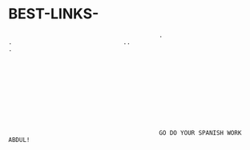 # BEST-LINKS-
                                              .                                                                                                                                   .                               ..                                           .











                                              GO DO YOUR SPANISH WORK ABDUL!
